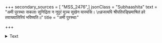 +++
secondary_sources = [ "MSS_2476",]
jsonClass = "Subhaashita"
text = "अमी पुरस्थाः सकलाः सुनिद्रिता न नूपुरं मुञ्च सुखेन यास्यसि।  \nव्रजत्यपि श्रीपतिरङ्घ्रिमाश्रितं हरे तवाख्यातिरियं भविष्यति॥"
title = "अमी पुरस्थाः"

+++

<details><summary>Text</summary>

अमी पुरस्थाः सकलाः सुनिद्रिता न नूपुरं मुञ्च सुखेन यास्यसि।  
व्रजत्यपि श्रीपतिरङ्घ्रिमाश्रितं हरे तवाख्यातिरियं भविष्यति॥
</details>
